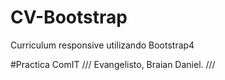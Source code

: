 # CV-Bootstrap
Curriculum responsive utilizando Bootstrap4

#Practica ComIT 
///
Evangelisto, Braian Daniel.
///